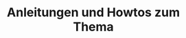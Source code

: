 ---
layout: page
title: Anleitungen und Howtos zum Thema
name: rz-syncshare-hilfe
description: 
category: rz
department: rz
section: Web Relaunch
color_scheme: orange
linked-pages:
- title: TeamDrive Client
  desc: So installiere und verwende ich TeamDrive
  url: #
  icon: cog
- title: TeamDrive Nutzung
  desc: So bestätige ich TeamDrive und aktualisiere die Nutzerdaten
  url: #
  icon: question
- title: Personenbezogene Daten
  desc: So bearbeite ich personenbezogenen Daten in TeamDrive
  url: #
  icon: question
- title: Space-ID
  desc: So finde ich eine Space-ID in TeamDrive
  url: #
  icon: question
- title: Gemeinsam arbeiten
  desc: So lade ich externe Nutzer zu einem gemeinsamen Arbeitsbereich ein
  url: #
  icon: question
breadcrumbs:
- title: Home
  url: rz.html

---